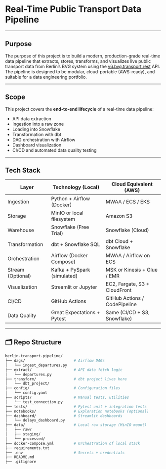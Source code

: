 # Real-Time Public Transport Data Pipeline

---

## Purpose

The purpose of this project is to build a modern, production-grade real-time data pipeline that extracts, stores, transforms, and visualizes live public transport data from Berlin’s BVG system using the [v6.bvg.transport.rest](https://v6.bvg.transport.rest) API. The pipeline is designed to be modular, cloud-portable (AWS-ready), and suitable for a data engineering portfolio.

---

## Scope

This project covers the **end-to-end lifecycle** of a real-time data pipeline:
- API data extraction
- Ingestion into a raw zone
- Loading into Snowflake
- Transformation with dbt
- DAG orchestration with Airflow
- Dashboard visualization
- CI/CD and automated data quality testing

---

## Tech Stack

| Layer             | Technology (Local)              | Cloud Equivalent (AWS)             |
|------------------|----------------------------------|------------------------------------|
| Ingestion         | Python + Airflow (Docker)        | MWAA / ECS / EKS                   |
| Storage           | MinIO or local filesystem        | Amazon S3                          |
| Warehouse         | Snowflake (Free Trial)           | Snowflake (Cloud)                  |
| Transformation    | dbt + Snowflake SQL              | dbt Cloud + Snowflake              |
| Orchestration     | Airflow (Docker Compose)         | MWAA / Airflow on ECS              |
| Stream (Optional) | Kafka + PySpark (simulated)      | MSK or Kinesis + Glue / EMR        |
| Visualization     | Streamlit or Jupyter             | EC2, Fargate, S3 + CloudFront      |
| CI/CD             | GitHub Actions                   | GitHub Actions / CodePipeline      |
| Data Quality      | Great Expectations + Pytest      | Same (CI/CD + S3, Snowflake)       |

---

## 🗂️ Repo Structure

```bash
berlin-transport-pipeline/
├── dags/                      # Airflow DAGs
│   └── ingest_departures.py
├── extract/                   # API data fetch logic
│   └── departures.py
├── transform/                 # dbt project lives here
│   └── dbt_project/
├── config/                    # Configuration files
│   └── config.yaml
├── scripts/                   # Manual tests, utilities
│   └── test_connection.py
├── tests/                     # Pytest unit + integration tests
├── notebooks/                 # Exploration notebooks (optional)
├── dashboard/                 # Streamlit dashboards
│   └── delays_dashboard.py
├── data/                      # Local raw storage (MinIO mount)
│   ├── raw/
│   ├── staging/
│   └── processed/
├── docker-compose.yml         # Orchestration of local stack
├── requirements.txt
├── .env                       # Secrets + credentials
├── README.md
├── .gitignore
